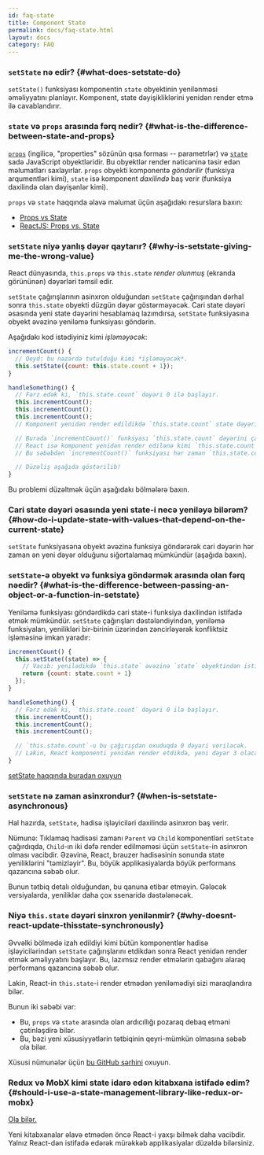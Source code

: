 ```yaml
---
id: faq-state
title: Component State
permalink: docs/faq-state.html
layout: docs
category: FAQ
---
```


### `setState` nə edir? {#what-does-setstate-do}

`setState()` funksiyası komponentin `state` obyektinin yenilənməsi əməliyyatını planlayır. Komponent, state dəyişikliklərini yenidən render etmə ilə cavablandırır.

### `state` və `props` arasında fərq nedir? {#what-is-the-difference-between-state-and-props}

[`props`](/docs/components-and-props.html) (ingilicə, "properties" sözünün qısa forması -- parametrlər) və [`state`](/docs/state-and-lifecycle.html) sadə JavaScript obyektləridir. Bu obyektlər render nəticəninə təsir edən məlumatları saxlayırlar. `props` obyekti komponentə *göndərilir* (funksiya arqumentləri kimi), `state` isə komponent *daxilində* baş verir (funksiya daxilində olan dəyişənlər kimi).

`props` və `state` haqqında əlavə məlumat üçün aşağıdakı resurslara baxın:
* [Props vs State](https://github.com/uberVU/react-guide/blob/master/props-vs-state.md)
* [ReactJS: Props vs. State](https://lucybain.com/blog/2016/react-state-vs-pros/)

### `setState` niyə yanlış dəyər qaytarır? {#why-is-setstate-giving-me-the-wrong-value}

React dünyasında, `this.props` və `this.state` *render olunmuş* (ekranda görününən) dəyərləri təmsil edir.

`setState` çağırışlarının asinxron olduğundan `setState` çağırışından dərhal sonra `this.state` obyekti düzgün dəyər göstərməyəcək. Cari state dəyəri əsasında yeni state dəyərini hesablamaq lazımdırsa, `setState` funksiyasına obyekt əvəzinə yeniləmə funksiyası göndərin.

Aşağıdakı kod istədiyiniz kimi *işləməyəcək*:

```jsx
incrementCount() {
  // Qeyd: bu nəzərdə tutulduğu kimi *işləməyəcək*.
  this.setState({count: this.state.count + 1});
}

handleSomething() {
  // Fərz edək ki, `this.state.count` dəyəri 0 ilə başlayır.
  this.incrementCount();
  this.incrementCount();
  this.incrementCount();
  // Komponent yenidən render edildikdə `this.state.count` state dəyəri 3-ə yox, 1-ə berabər olacaq.

  // Burada `incrementCount()` funksyası `this.state.count` dəyərini çağırır.
  // React isə komponent yenidən render edilənə kimi `this.state.count` dəyərini yeniləmir.
  // Bu səbəbdən `incrementCount()` funksiyası hər zaman `this.state.count` dəyərini 0 kimi görür və yeni state-ə 1 dəyərini təyin edir.

  // Düzəliş aşağıda göstərilib!
}
```

Bu problemi düzəltmək üçün aşağıdakı bölmələrə baxın.

### Cari state dəyəri əsasında yeni state-i necə yeniləyə bilərəm? {#how-do-i-update-state-with-values-that-depend-on-the-current-state}

`setState` funksiyasəna obyekt əvəzinə funksiya göndərərək cari dəyərin hər zaman ən yeni dəyər olduğunu siğortalamaq mümkündür (aşağıda baxın).

### `setState`-ə obyekt və funksiya göndərmək arasında olan fərq nəedir? {#what-is-the-difference-between-passing-an-object-or-a-function-in-setstate}

Yeniləmə funksiyası göndərdikdə cari state-i funksiya daxilindən istifadə etmək mümkündür. `setState` çağırışları dəstələndiyindən, yeniləmə funksiyaları, yenilikləri bir-birinin üzərindən zəncirləyərək konfliktsiz işləməsinə imkan yaradır:

```jsx
incrementCount() {
  this.setState((state) => {
    // Vacıb: yenilədikdə `this.state` əvəzinə `state` obyektindən istifadə edin.
    return {count: state.count + 1}
  });
}

handleSomething() {
  // Fərz edək ki, `this.state.count` dəyəri 0 ilə başlayır.
  this.incrementCount();
  this.incrementCount();
  this.incrementCount();

  // `this.state.count`-u bu çağırışdan oxuduqda 0 dəyəri veriləcək.
  // Lakin, React komponenti yenidən render etdikdə, yeni dəyər 3 olacaq.
}
```

[setState haqqında buradan oxuyun](/docs/react-component.html#setstate)

### `setState` nə zaman asinxrondur? {#when-is-setstate-asynchronous}

Hal hazırda, `setState`, hadisə işləyiciləri daxilində asinxron baş verir.

Nümunə: Tıklamaq hadisəsi zamanı `Parent` və `Child` komponentləri `setState` çağırdıqda, `Child`-ın iki dəfə render edilməməsi üçün `setState`-in asinxron olması vacibdir. Əzəvinə, React, brauzer hadisəsinin sonunda state yeniliklərini "təmizləyir". Bu, böyük applikasiyalarda böyük performans qazancına səbəb olur.

Bunun tətbiq detalı olduğundan, bu qanuna etibar etməyin. Gələcək versiyalarda, yeniliklər daha çox ssenaridə dəstələnəcək.

### Niyə `this.state` dəyəri sinxron yenilənmir? {#why-doesnt-react-update-thisstate-synchronously}

Əvvəlki bölmədə izah edildiyi kimi bütün komponentlər hadisə işləyicilərindən `setState` çağırışlarını etdikdən sonra React yenidən render etmək əməliyyatını başlayır. Bu, lazımsız render etmələrin qabağını alaraq performans qazancına səbəb olur.

Lakin, React-in `this.state`-i render etmədən yeniləmədiyi sizi maraqlandıra bilər.

Bunun iki səbəbi var:

* Bu, `props` və `state` arasında olan ardıcıllığı pozaraq debaq etməni çətinləşdirə bilər.
* Bu, bəzi yeni xüsusiyyətlərin tətbiqinin qeyri-mümkün olmasına səbəb ola bilər.

Xüsusi nümunələr üçün [bu GitHub şərhini](https://github.com/facebook/react/issues/11527#issuecomment-360199710) oxuyun.

### Redux və MobX kimi state idarə edən kitabxana istifadə edim? {#should-i-use-a-state-management-library-like-redux-or-mobx}

[Ola bilər.](https://redux.js.org/faq/general#when-should-i-use-redux)

Yeni kitabxanalar əlavə etmədən öncə React-i yaxşı bilmək daha vacibdir. Yalnız React-dən istifadə edərək mürəkkəb applikasiyalar düzəldə bilərsiniz.
